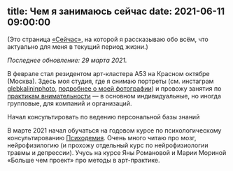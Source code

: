 title: Чем я занимаюсь сейчас
date: 2021-06-11 09:00:00
---

(Это страница [«Сейчас»](https://nownownow.com/about), на которой я рассказываю обо всём, что актуально для меня в текущий период жизни.)

_Последнее обновление: 29 марта 2021._


В феврале стал резидентом арт-кластера А53 на Красном октябре (Москва). Здесь моя студия, где я снимаю портреты (см. инстаграм <a href="https://instagram.com/glebkalininphoto">glebkalininphoto</a>, <a href="/photography">подробнее о моей фотографии</a>) и провожу занятия по [практикам внимательности](https://mind.so/) —  в основном индивидуальные, но иногда групповые, для компаний и организаций. 

Начал консультировать по ведению персональной базы знаний

В марте 2021 начал обучаться на годовом курсе по психологическому консультированию [Психодемия](http://psychodemia.ru/). Очень много читаю про мозг, нейрофизилогию (и прохожу отдельный курс по нейрофизиологии травмы и депрессии). Учусь на курсе Яны Романовой и Марии Мориной «Больше чем проект» про методы в арт-практике.


